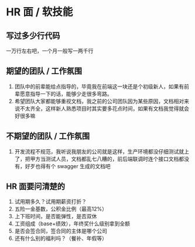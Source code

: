 # HR 面 / 软技能

## 写过多少行代码

一万行左右吧，一个月一般写一两千行

## 期望的团队 / 工作氛围

1. 团队中的前辈能给点指导的，毕竟我在前端这一块还是个初级新人，如果有前辈愿意指导一下的话，能够少走很多弯路。
2. 希望团队大家都能够重视文档，我之前的公司团队因为某些原因，文档相对来说不太齐全，这样新人熟悉项目时其实要多花点时间，如果有文档我觉得就会好很多嘛

## 不期望的团队 / 工作氛围

1. 开发流程不规范，我听说我朋友的公司就是这样，生产环境都没仔细测试就上了，把甲方当测试人员，文档都乱七八糟的，前后端联调时连个接口文档都没有，好歹也得有个 swagger 生成的文档吧

## HR 面要问清楚的

1. 试用期多久？试用期薪资打折？
2. 五险一金基数，公积金比例（最高12%）
3. 上下班时间，是否能弹性，是否双休
4. 工资组成（base+绩效），年终奖什么级别拿到全额
5. 是否会签合同，签合同的主体是哪个公司
6. 还有什么别的福利吗？（餐补、年假等）
